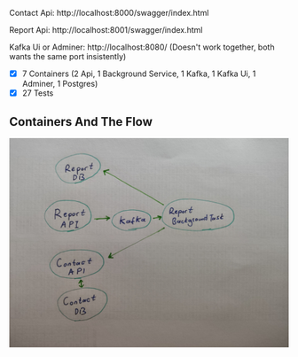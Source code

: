 Contact Api: http://localhost:8000/swagger/index.html

Report Api: http://localhost:8001/swagger/index.html

Kafka Ui or Adminer: http://localhost:8080/ (Doesn't work together, both wants the same port insistently)

- [x] 7 Containers (2 Api, 1 Background Service, 1 Kafka, 1 Kafka Ui, 1 Adminer, 1 Postgres)
- [x] 27 Tests

Containers And The Flow
-------------------
![IMG_20230608_012025.jpg](IMG_20230608_012025.jpg)